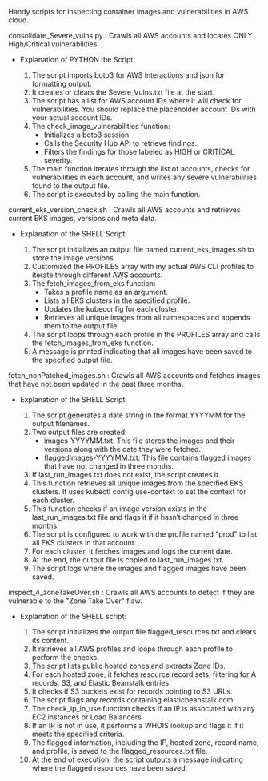 Handy scripts for inspecting container images and vulnerabilities in AWS cloud.

consolidate_Severe_vulns.py : Crawls all AWS accounts and locates ONLY High/Critical vulnerabilities.
- Explanation of PYTHON the Script:

    1) The script imports boto3 for AWS interactions and json for formatting output.
    2) It creates or clears the Severe_Vulns.txt file at the start.
    3) The script has a list for AWS account IDs where it will check for vulnerabilities. You should replace the placeholder account IDs with your actual account IDs.
    4) The check_image_vulnerabilities function:
       - Initializes a boto3 session.
       - Calls the Security Hub API to retrieve findings.
       - Filters the findings for those labeled as HIGH or CRITICAL severity.
    5) The main function iterates through the list of accounts, checks for vulnerabilities in each account, and writes any severe vulnerabilities found to the output file.
    6) The script is executed by calling the main function.

current_eks_version_check.sh : Crawls all AWS accounts and retrieves current EKS images, versions and meta data.
- Explanation of the SHELL Script:

    1) The script initializes an output file named current_eks_images.sh to store the image versions.
    2) Customized the PROFILES array with my actual AWS CLI profiles to iterate through different AWS accounts.
    3) The fetch_images_from_eks function:
        - Takes a profile name as an argument.
        - Lists all EKS clusters in the specified profile.
        - Updates the kubeconfig for each cluster.
        - Retrieves all unique images from all namespaces and appends them to the output file.
    4) The script loops through each profile in the PROFILES array and calls the fetch_images_from_eks function.
    5) A message is printed indicating that all images have been saved to the specified output file.

fetch_nonPatched_images.sh : Crawls all AWS accounts and fetches images that have not been updated in the past three months.
- Explanation of the SHELL Script:

    1) The script generates a date string in the format YYYYMM for the output filenames.
    2) Two output files are created:
       - images-YYYYMM.txt: This file stores the images and their versions along with the date they were fetched.
       - flaggedImages-YYYYMM.txt: This file contains flagged images that have not changed in three months.
    3) If last_run_images.txt does not exist, the script creates it.
    4) This function retrieves all unique images from the specified EKS clusters. It uses kubectl config use-context to set the context for each cluster.
    5) This function checks if an image version exists in the last_run_images.txt file and flags it if it hasn’t changed in three months.
    6) The script is configured to work with the profile named "prod" to list all EKS clusters in that account.
    7) For each cluster, it fetches images and logs the current date.
    8) At the end, the output file is copied to last_run_images.txt.
    9) The script logs where the images and flagged images have been saved.

inspect_4_zoneTakeOver.sh : Crawls all AWS accounts to detect if they are vulnerable to the "Zone Take Over" flaw.
- Explanation of the SHELL script:

    1) The script initializes the output file flagged_resources.txt and clears its content.
    2) It retrieves all AWS profiles and loops through each profile to perform the checks.
    3) The script lists public hosted zones and extracts Zone IDs.
    4) For each hosted zone, it fetches resource record sets, filtering for A records, S3, and Elastic Beanstalk entries.
    5) It checks if S3 buckets exist for records pointing to S3 URLs.
    6) The script flags any records containing elasticbeanstalk.com.
    7) The check_ip_in_use function checks if an IP is associated with any EC2 instances or Load Balancers.
    8) If an IP is not in use, it performs a WHOIS lookup and flags it if it meets the specified criteria.
    9) The flagged information, including the IP, hosted zone, record name, and profile, is saved to the flagged_resources.txt file.
    10) At the end of execution, the script outputs a message indicating where the flagged resources have been saved.
